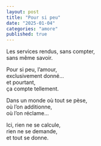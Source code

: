 ```yaml
---
layout: post
title: "Pour si peu"
date: "2025-01-04"
categories: "amore"
published: true
---
```


Les services rendus, sans compter,  
sans même savoir.  

Pour si peu, l’amour,  
exclusivement donné…  
et pourtant,  
ça compte tellement.  

Dans un monde où tout se pèse,  
où l’on additionne,  
où l’on réclame…  

Ici, rien ne se calcule,  
rien ne se demande,  
et tout se donne.  
